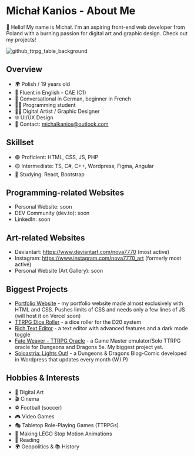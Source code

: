 # Michał Kanios - About Me
👋 Hello! My name is Michał. I'm an aspiring front-end web developer from Poland with a burning passion for digital art and graphic design. Check out my projects!

![github_ttrpg_table_background](https://github.com/Michal-J-Kanios/aboutMe/assets/92123240/d4b53976-c6d8-44ca-ac88-c7d8d8af0702)

## Overview
- 🌍 Polish / 19 years old
- 💌 Fluent in English - CAE (C1)
- 📧 Conversational in German, beginner in French
- 👨‍💻 Programming student
- 👨‍🎨 Digital Artist / Graphic Designer
- 🌐 UI/UX Design
- 💬 Contact: michalkanios@outlook.com

## Skillset
- 🟢 Proficient: HTML, CSS, JS, PHP
- 🟡 Intermediate: TS, C#, C++, Wordpress, Figma, Angular
- 🔴 Studying: React, Bootstrap

## Programming-related Websites
- Personal Website: soon
- DEV Community (dev.to): soon
- LinkedIn: soon

## Art-related Websites
- Deviantart: https://www.deviantart.com/nova7770 (most active)
- Instagram: https://www.instagram.com/nova7770_art (formerly most active)
- Personal Website (Art Gallery): soon

## Biggest Projects
- [Portfolio Website](https://github.com/Michal-J-Kanios/portfolio-school-project) - my portfolio website made almost exclusively with HTML and CSS. Pushes limits of CSS and needs only a few lines of JS (will host it on Vercel soon)
- [TTRPG Dice Roller](https://github.com/Michal-J-Kanios/ttrpg_dice_roller) - a dice roller for the D20 system
- [Rich Text Editor](https://github.com/Michal-J-Kanios/javascript_text_editor) - a text editor with advanced features and a dark mode toggle
- [Fate Weaver - TTRPG Oracle](https://github.com/Michal-J-Kanios/fateweaver_oracle) - a Game Master emulator/Solo TTRPG oracle for Dungeons and Dragons 5e. My biggest project yet.
- [Soloastria: Lights Out!](github.com) - a Dungeons & Dragons Blog-Comic developed in Wordpress that updates every month (W.I.P)

## Hobbies & Interests
- 🎨 Digital Art
- 🎬 Cinema
- ⚽ Football (soccer)
- 🎮 Video Games
- 🎭 Tabletop Role-Playing Games (TTRPGs)
- 🎥 Making LEGO Stop Motion Animations
- 📖 Reading
- 🌍 Geopolitics & 📚 History

